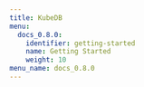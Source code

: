 ```yaml
---
title: KubeDB
menu:
  docs_0.8.0:
    identifier: getting-started
    name: Getting Started
    weight: 10
menu_name: docs_0.8.0
---
```

